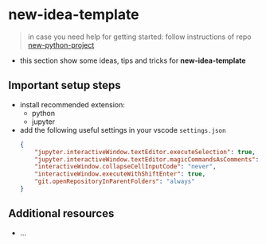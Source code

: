 # new-idea-template

> in case you need help for getting started: follow instructions of repo [new-python-project](https://github.com/suiluj/new-python-project)

- this section show some ideas, tips and tricks for **new-idea-template**


## Important setup steps

- install recommended extension:
	- python
	- jupyter
- add the following useful settings in your vscode `settings.json`
	```json
	{
		"jupyter.interactiveWindow.textEditor.executeSelection": true,
		"jupyter.interactiveWindow.textEditor.magicCommandsAsComments": true,
		"interactiveWindow.collapseCellInputCode": "never",
		"interactiveWindow.executeWithShiftEnter": true,
		"git.openRepositoryInParentFolders": "always"
	}
	```


## Additional resources

- ...
